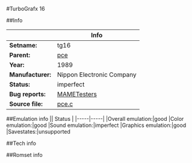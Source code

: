 #TurboGrafx 16

##Info

||Info|
|-----|-----|
|**Setname:**|tg16
|**Parent:**|[pce](pce.md)
|**Year:**|1989
|**Manufacturer:**|Nippon Electronic Company
|**Status:**|imperfect
|**Bug reports:**|[MAMETesters](http://mametesters.org/view_all_set.php?type=1&temporary=y&search=pce.c)
|**Source file:**|[pce.c](https://github.com/mamedev/mame/blob/master/src/mess/drivers/pce.c)

##Emulation info
|| Status |
|-----|-----|
|Overall emulation:|good
|Color emulation:|good
|Sound emulation:|imperfect
|Graphics emulation:|good
|Savestates:|unsupported

##Tech info

##Romset info

<!--- START OF EDITED COMMENT DO NOT TOUCH TEXT ABOVE-->
